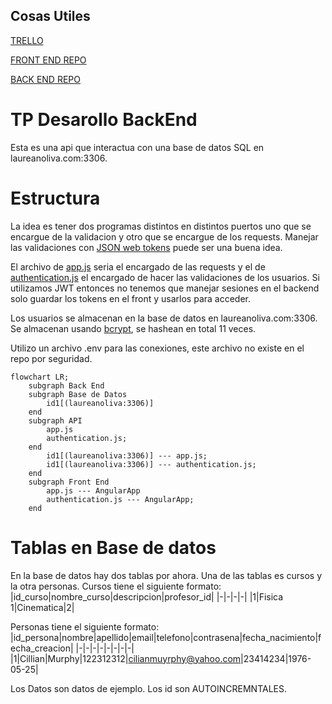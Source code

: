 ## Cosas Utiles
[TRELLO](https://trello.com/b/RQfTdn2D/tpdesarollodesoftware)

[FRONT END REPO](https://github.com/laucha54321/pagina-Universitaria-Front)

[BACK END REPO](https://github.com/laucha54321/tp-mysql-be)

# TP Desarollo BackEnd

Esta es una api que interactua con una base de datos SQL en laureanoliva.com:3306.

# Estructura
La idea es tener dos programas distintos en distintos puertos uno que se encargue de la validacion y otro que se encargue de los requests. Manejar las validaciones con [JSON web tokens](https://jwt.io) puede ser una buena idea.

El archivo de [app.js](app.js) seria el encargado de las requests y el de [authentication.js](authentication.js) el encargado de hacer las validaciones de los usuarios. Si utilizamos JWT entonces no tenemos que manejar sesiones en el backend solo guardar los tokens en el front y usarlos para acceder.

Los usuarios se almacenan en la base de datos en laureanoliva.com:3306. Se almacenan usando [bcrypt](https://github.com/kelektiv/node.bcrypt.js), se hashean en total 11 veces.

Utilizo un archivo .env para las conexiones, este archivo no existe en el repo por seguridad.

```mermaid
flowchart LR;
    subgraph Back End
    subgraph Base de Datos
        id1[(laureanoliva:3306)]
    end
    subgraph API
        app.js
        authentication.js;
    end
        id1[(laureanoliva:3306)] --- app.js;
        id1[(laureanoliva:3306)] --- authentication.js;
    end
    subgraph Front End
        app.js --- AngularApp
        authentication.js --- AngularApp;
    end
```

# Tablas en Base de datos

En la base de datos hay dos tablas por ahora. Una de las tablas es cursos y la otra personas.
Cursos tiene el siguiente formato: 
|id_curso|nombre_curso|descripcion|profesor_id|
|-|-|-|-|
|1|Fisica 1|Cinematica|2|

Personas tiene el siguiente formato:
|id_persona|nombre|apellido|email|telefono|contrasena|fecha_nacimiento|fecha_creacion|
|-|-|-|-|-|-|-|-|
|1|Cillian|Murphy|122312312|cilianmuyrphy@yahoo.com|23414234|1976-05-25|

Los Datos son datos de ejemplo. Los id son AUTOINCREMNTALES.


